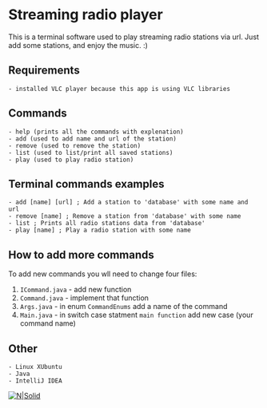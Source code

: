 # Streaming radio player

This is a terminal software used to play streaming radio stations via url. Just add some stations, and enjoy the music. :)

## Requirements
    - installed VLC player because this app is using VLC libraries
    
## Commands
    - help (prints all the commands with explenation)
    - add (used to add name and url of the station)
    - remove (used to remove the station)
    - list (used to list/print all saved stations)
    - play (used to play radio station)
    
## Terminal commands examples      
    - add [name] [url] ; Add a station to 'database' with some name and url
    - remove [name] ; Remove a station from 'database' with some name
	- list ; Prints all radio stations data from 'database'
	- play [name] ; Play a radio station with some name

## How to add more commands
To add new commands you wll need to change four files:
1. ```ICommand.java``` - add new function
2. ```Command.java``` - implement that function
3. ```Args.java``` - in enum ```CommandEnums``` add a name of the command
4. ```Main.java``` - in switch case statment ```main function``` add new case (your command name)

## Other
	- Linux XUbuntu
	- Java
	- IntelliJ IDEA

[![N|Solid](http://www.blogworld.com/wp-content/uploads/2009/04/linkedin-logo.jpg)](https://rs.linkedin.com/in/nemanjapetrovic1994)
